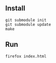 Install
-------

    git submodule init
    git submodule update
    make

Run
---

    firefox index.html
